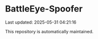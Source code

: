 # BattleEye-Spoofer

Last updated: 2025-05-31 04:21:16

This repository is automatically maintained.
